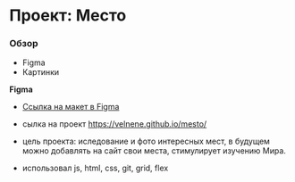 # Проект: Место

### Обзор

* Figma
* Картинки

**Figma**

* [Ссылка на макет в Figma](https://www.figma.com/file/2cn9N9jSkmxD84oJik7xL7/JavaScript.-Sprint-4?node-id=0%3A1)

* сылка на проект  https://velnene.github.io/mesto/

* цель проекта: иследование и фото интересных мест, в будущем можно добавлять на сайт свои места, стимулирует изучению Мира.

* использовал js, html, css, git, grid, flex 
